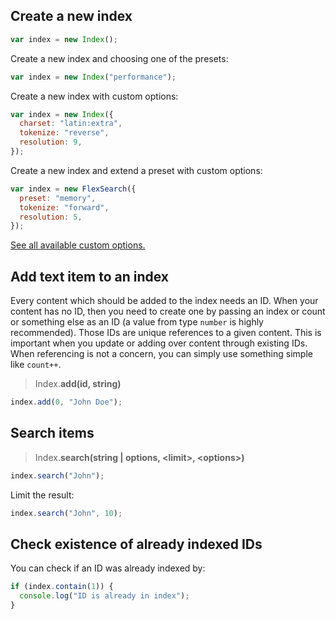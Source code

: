 ## Create a new index

```js
var index = new Index();
```

Create a new index and choosing one of the presets:

```js
var index = new Index("performance");
```

Create a new index with custom options:

```js
var index = new Index({
  charset: "latin:extra",
  tokenize: "reverse",
  resolution: 9,
});
```

Create a new index and extend a preset with custom options:

```js
var index = new FlexSearch({
  preset: "memory",
  tokenize: "forward",
  resolution: 5,
});
```

<a href="#options">See all available custom options.</a>

<a name="index.add"></a>

## Add text item to an index

Every content which should be added to the index needs an ID. When your content has no ID, then you need to create one by passing an index or count or something else as an ID (a value from type `number` is highly recommended). Those IDs are unique references to a given content. This is important when you update or adding over content through existing IDs. When referencing is not a concern, you can simply use something simple like `count++`.

> Index.**add(id, string)**

```js
index.add(0, "John Doe");
```

## Search items

> Index.**search(string | options, \<limit\>, \<options\>)**

```js
index.search("John");
```

Limit the result:

```js
index.search("John", 10);
```

## Check existence of already indexed IDs

You can check if an ID was already indexed by:

```js
if (index.contain(1)) {
  console.log("ID is already in index");
}
```
